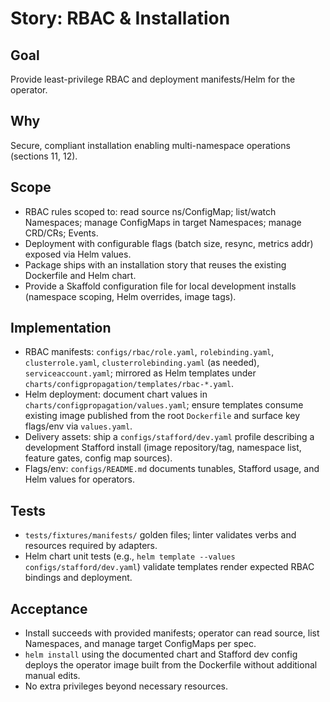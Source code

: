 # Story: RBAC & Installation

## Goal
Provide least-privilege RBAC and deployment manifests/Helm for the operator.

## Why
Secure, compliant installation enabling multi-namespace operations (sections 11, 12).

## Scope
- RBAC rules scoped to: read source ns/ConfigMap; list/watch Namespaces; manage ConfigMaps in target Namespaces; manage CRD/CRs; Events.
- Deployment with configurable flags (batch size, resync, metrics addr) exposed via Helm values.
- Package ships with an installation story that reuses the existing Dockerfile and Helm chart.
- Provide a Skaffold configuration file for local development installs (namespace scoping, Helm overrides, image tags).

## Implementation
- RBAC manifests: `configs/rbac/role.yaml`, `rolebinding.yaml`, `clusterrole.yaml`, `clusterrolebinding.yaml` (as needed), `serviceaccount.yaml`; mirrored as Helm templates under `charts/configpropagation/templates/rbac-*.yaml`.
- Helm deployment: document chart values in `charts/configpropagation/values.yaml`; ensure templates consume existing image published from the root `Dockerfile` and surface key flags/env via `values.yaml`.
- Delivery assets: ship a `configs/stafford/dev.yaml` profile describing a development Stafford install (image repository/tag, namespace list, feature gates, config map sources).
- Flags/env: `configs/README.md` documents tunables, Stafford usage, and Helm values for operators.

## Tests
- `tests/fixtures/manifests/` golden files; linter validates verbs and resources required by adapters.
- Helm chart unit tests (e.g., `helm template --values configs/stafford/dev.yaml`) validate templates render expected RBAC bindings and deployment.

## Acceptance
- Install succeeds with provided manifests; operator can read source, list Namespaces, and manage target ConfigMaps per spec.
- `helm install` using the documented chart and Stafford dev config deploys the operator image built from the Dockerfile without additional manual edits.
- No extra privileges beyond necessary resources.
